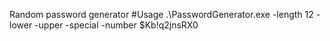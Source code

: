 Random password generator
#Usage
.\PasswordGenerator.exe -length 12 -lower -upper -special -number
$Kb!q2jnsRX0
